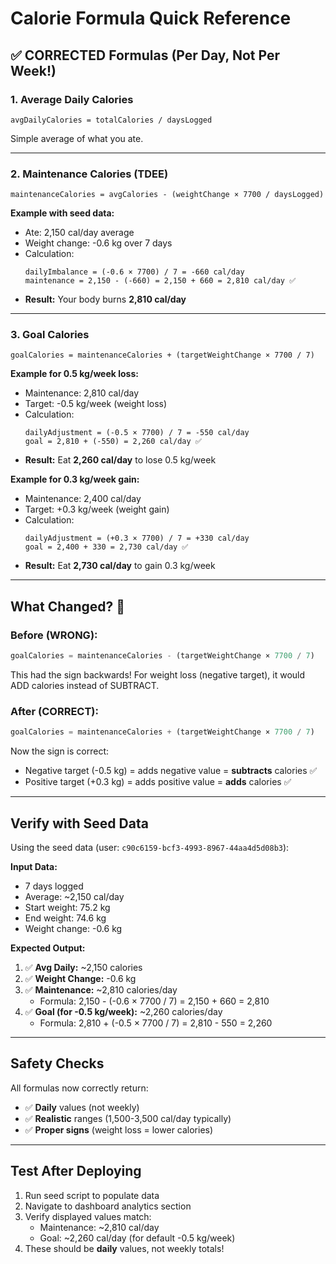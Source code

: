 # Calorie Formula Quick Reference

## ✅ CORRECTED Formulas (Per Day, Not Per Week!)

### 1. Average Daily Calories
```
avgDailyCalories = totalCalories / daysLogged
```
Simple average of what you ate.

---

### 2. Maintenance Calories (TDEE)
```
maintenanceCalories = avgCalories - (weightChange × 7700 / daysLogged)
```

**Example with seed data:**
- Ate: 2,150 cal/day average
- Weight change: -0.6 kg over 7 days
- Calculation:
  ```
  dailyImbalance = (-0.6 × 7700) / 7 = -660 cal/day
  maintenance = 2,150 - (-660) = 2,150 + 660 = 2,810 cal/day ✅
  ```
- **Result:** Your body burns **2,810 cal/day**

---

### 3. Goal Calories
```
goalCalories = maintenanceCalories + (targetWeightChange × 7700 / 7)
```

**Example for 0.5 kg/week loss:**
- Maintenance: 2,810 cal/day
- Target: -0.5 kg/week (weight loss)
- Calculation:
  ```
  dailyAdjustment = (-0.5 × 7700) / 7 = -550 cal/day
  goal = 2,810 + (-550) = 2,260 cal/day ✅
  ```
- **Result:** Eat **2,260 cal/day** to lose 0.5 kg/week

**Example for 0.3 kg/week gain:**
- Maintenance: 2,400 cal/day
- Target: +0.3 kg/week (weight gain)
- Calculation:
  ```
  dailyAdjustment = (+0.3 × 7700) / 7 = +330 cal/day
  goal = 2,400 + 330 = 2,730 cal/day ✅
  ```
- **Result:** Eat **2,730 cal/day** to gain 0.3 kg/week

---

## What Changed? 🔧

### Before (WRONG):
```javascript
goalCalories = maintenanceCalories - (targetWeightChange × 7700 / 7)
```
This had the sign backwards! For weight loss (negative target), it would ADD calories instead of SUBTRACT.

### After (CORRECT):
```javascript
goalCalories = maintenanceCalories + (targetWeightChange × 7700 / 7)
```
Now the sign is correct:
- Negative target (-0.5 kg) = adds negative value = **subtracts** calories ✅
- Positive target (+0.3 kg) = adds positive value = **adds** calories ✅

---

## Verify with Seed Data

Using the seed data (user: `c90c6159-bcf3-4993-8967-44aa4d5d08b3`):

**Input Data:**
- 7 days logged
- Average: ~2,150 cal/day
- Start weight: 75.2 kg
- End weight: 74.6 kg
- Weight change: -0.6 kg

**Expected Output:**
1. ✅ **Avg Daily:** ~2,150 calories
2. ✅ **Weight Change:** -0.6 kg
3. ✅ **Maintenance:** ~2,810 calories/day
   - Formula: 2,150 - (-0.6 × 7700 / 7) = 2,150 + 660 = 2,810
4. ✅ **Goal (for -0.5 kg/week):** ~2,260 calories/day
   - Formula: 2,810 + (-0.5 × 7700 / 7) = 2,810 - 550 = 2,260

---

## Safety Checks

All formulas now correctly return:
- ✅ **Daily** values (not weekly)
- ✅ **Realistic** ranges (1,500-3,500 cal/day typically)
- ✅ **Proper signs** (weight loss = lower calories)

---

## Test After Deploying

1. Run seed script to populate data
2. Navigate to dashboard analytics section
3. Verify displayed values match:
   - Maintenance: ~2,810 cal/day
   - Goal: ~2,260 cal/day (for default -0.5 kg/week)
4. These should be **daily** values, not weekly totals!

